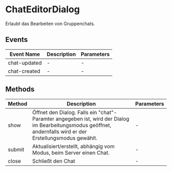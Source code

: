 # ChatEditorDialog

Erlaubt das Bearbeiten von Gruppenchats.

## Events

<!-- @vuese:ChatEditorDialog:events:start -->
|Event Name|Description|Parameters|
|---|---|---|
|chat-updated|-|-|
|chat-created|-|-|

<!-- @vuese:ChatEditorDialog:events:end -->


## Methods

<!-- @vuese:ChatEditorDialog:methods:start -->
|Method|Description|Parameters|
|---|---|---|
|show|Öffnet den Dialog. Falls ein "chat"-Paramter angegeben ist, wird der Dialog im Bearbeitungsmodus geöffnet, andernfalls wird er der Erstellungsmodus gewählt.|-|
|submit|Aktualisiert/erstellt, abhängig vom Modus, beim Server einen Chat.|-|
|close|Schließt den Chat|-|

<!-- @vuese:ChatEditorDialog:methods:end -->


